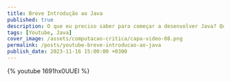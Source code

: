 ```yaml
---
title: Breve Introdução ao Java
published: true
description: O que eu preciso saber para começar a desenvolver Java? Quais são algumas bibliotecas interessantes para se usar em projetos Java?
tags: [Youtube, Java]
cover_image: /assets/computacao-critica/capa-video-08.png
permalink: /posts/youtube-breve-introducao-ao-java
publish_date: 2023-11-16 15:00:00 +0300
---
```



{% youtube 1691hx0UUEI %}
